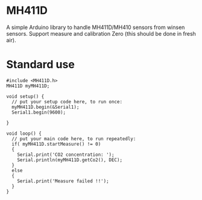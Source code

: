 # MH411D
A simple Arduino library to handle MH411D/MH410 sensors from winsen sensors.
Support measure and calibration Zero (this should be done in fresh air).


# Standard use


	#include <MH411D.h>
	MH411D myMH411D;

	void setup() {
	  // put your setup code here, to run once:
	  myMH411D.begin(&Serial1);
	  Serial1.begin(9600);

	}

	void loop() {
	  // put your main code here, to run repeatedly:
	  if( myMH411D.startMeasure() != 0)
	  {
		Serial.print('CO2 concentration: ');
		Serial.println(myMH411D.getCo2(), DEC);
	  }
	  else
	  {
		Serial.print('Measure failed !!');
	  }
	}
